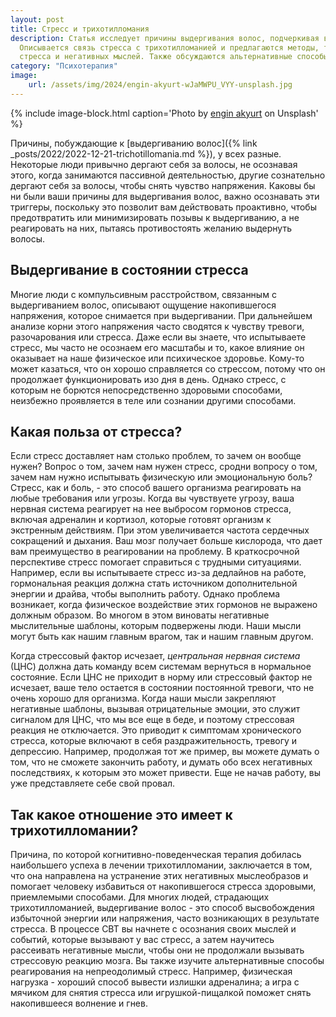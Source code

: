 ```yaml
---
layout: post
title: Стресс и трихотилломания
description: Статья исследует причины выдергивания волос, подчеркивая важность осознания триггеров для предотвращения этого поведения.
  Описывается связь стресса с трихотилломанией и предлагаются методы, такие как когнитивно-поведенческая терапия, для снижения 
  стресса и негативных мыслей. Также обсуждаются альтернативные способы снятия напряжения, например, физическая активность и стрессовые игрушки.
category: "Психотерапия"
image:
    url: /assets/img/2024/engin-akyurt-wJaMWPU_VYY-unsplash.jpg
---
```



{% include image-block.html
caption='Photo by <a href="https://unsplash.com/@enginakyurt" rel="nofollow">engin akyurt</a> on Unsplash'
%}

Причины, побуждающие к [выдергиванию волос]({% link _posts/2022/2022-12-21-trichotillomania.md %}), у всех разные. Некоторые люди привычно дергают себя за волосы, не осознавая этого,
когда занимаются пассивной деятельностью, другие сознательно дергают себя за волосы, чтобы снять чувство напряжения. Каковы бы ни
были ваши причины для выдергивания волос, важно осознавать эти триггеры, поскольку это позволит вам действовать проактивно, 
чтобы предотвратить или минимизировать позывы к выдергиванию, а не реагировать на них, пытаясь противостоять желанию выдернуть волосы.

## Выдергивание в состоянии стресса

Многие люди с компульсивным расстройством, связанным с выдергиванием волос, описывают ощущение накопившегося напряжения, которое снимается
при выдергивании. При дальнейшем анализе корни этого напряжения часто сводятся к чувству тревоги, разочарования или стресса. Даже если вы знаете, 
что испытываете стресс, мы часто не осознаем его масштабы и то, какое влияние он оказывает на наше физическое или психическое здоровье. 
Кому-то может казаться, что он хорошо справляется со стрессом, потому что он продолжает функционировать изо дня в день. Однако стресс, 
с которым не борются непосредственно здоровыми способами, неизбежно проявляется в теле или сознании другими способами.

## Какая польза от стресса?

Если стресс доставляет нам столько проблем, то зачем он вообще нужен? Вопрос о том, зачем нам нужен стресс, сродни вопросу о 
том, зачем нам нужно испытывать физическую или эмоциональную боль? Стресс, как и боль, - это способ вашего организма реагировать 
на любые требования или угрозы. Когда вы чувствуете угрозу, ваша нервная система реагирует на нее выбросом гормонов стресса, 
включая адреналин и кортизол, которые готовят организм к экстренным действиям. При этом увеличивается частота сердечных сокращений 
и дыхания. Ваш мозг получает больше кислорода, что дает вам преимущество в реагировании на проблему. В краткосрочной перспективе 
стресс помогает справиться с трудными ситуациями. Например, если вы испытываете стресс из-за дедлайнов на работе, гормональная реакция 
должна стать источником дополнительной энергии и драйва, чтобы выполнить работу. Однако проблема возникает, когда физическое воздействие 
этих гормонов не выражено должным образом. Во многом в этом виноваты негативные мыслительные шаблоны, которым подвержены люди. 
Наши мысли могут быть как нашим главным врагом, так и нашим главным другом.

Когда стрессовый фактор исчезает, *центральная нервная система* (ЦНС) должна дать команду всем системам вернуться в нормальное состояние. 
Если ЦНС не приходит в норму или стрессовый фактор не исчезает, ваше тело остается в состоянии постоянной тревоги, что не очень 
хорошо для организма. Когда наши мысли закрепляют негативные шаблоны, вызывая отрицательные эмоции, это служит сигналом для ЦНС, 
что мы все еще в беде, и поэтому стрессовая реакция не отключается. Это приводит к симптомам хронического стресса, которые включают
в себя раздражительность, тревогу и депрессию. Например, продолжая тот же пример, вы можете думать о том, что не сможете закончить 
работу, и думать обо всех негативных последствиях, к которым это может привести. Еще не начав работу, вы уже представляете себе свой провал.

## Так какое отношение это имеет к трихотилломании?

Причина, по которой когнитивно-поведенческая терапия добилась наибольшего успеха в лечении трихотилломании, заключается в том, что
она направлена на устранение этих негативных мыслеобразов и помогает человеку избавиться от накопившегося стресса здоровыми, 
приемлемыми способами. Для многих людей, страдающих трихотилломанией, выдергивание волос - это способ высвобождения избыточной
энергии или напряжения, часто возникающих в результате стресса. В процессе CBT вы начнете с осознания своих мыслей и событий,
которые вызывают у вас стресс, а затем научитесь рассеивать негативные мысли, чтобы они не продолжали вызывать стрессовую реакцию 
мозга. Вы также изучите альтернативные способы реагирования на непреодолимый стресс. Например, физическая нагрузка - хороший способ 
вывести излишки адреналина; а игра с мячиком для снятия стресса или игрушкой-пищалкой поможет снять накопившееся волнение и гнев.


